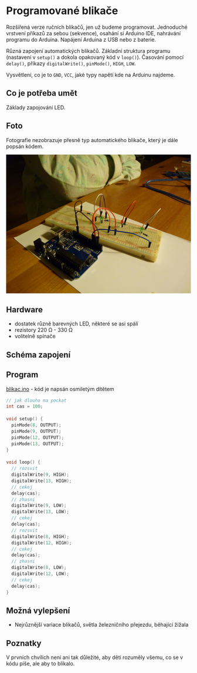 # Programované  blikače
Rozšířená verze ručních blikačů, jen už budeme programovat. Jednoduché vrstvení příkazů za sebou (sekvence), osahání si Arduino IDE, nahrávání programu do Arduina. Napájení Arduina z USB nebo z baterie.

Různá zapojení automatických blikačů. Základní struktura programu (nastavení v `setup()` a dokola opakovaný kód v `loop()`). Časování pomocí `delay()`, příkazy `digitalWrite()`, `pinMode()`, `HIGH`, `LOW`.

Vysvětlení, co je to `GND`, `VCC`, jaké typy napětí kde na Arduinu najdeme.

## Co je potřeba umět
Základy zapojování LED.
## Foto
Fotografie nezobrazuje přesně typ automatického blikače, který je dále popsán kódem.

![](P1360301.JPG)

## Hardware
* dostatek různě barevných LED, některé se asi spálí
* rezistory 220&nbsp;Ω - 330&nbsp;Ω
* volitelně spínače
## Schéma zapojení

## Program
[blikac.ino](blikac.ino) - kód je napsán osmiletým dítětem
``` c++
// jak dlouho ma pockat
int cas = 100;

void setup() {
  pinMode(8, OUTPUT);
  pinMode(9, OUTPUT);
  pinMode(12, OUTPUT);
  pinMode(13, OUTPUT);
}

void loop() {
  // rozsvit
  digitalWrite(9, HIGH);
  digitalWrite(13, HIGH);
  // cekej
  delay(cas);
  // zhasni
  digitalWrite(9, LOW);
  digitalWrite(13, LOW);
  // cekej
  delay(cas);
  // rozsvit
  digitalWrite(8, HIGH);
  digitalWrite(12, HIGH);
  // cekej
  delay(cas);
  // zhasni
  digitalWrite(8, LOW);
  digitalWrite(12, LOW);
  // cekej
  delay(cas);
}
```

## Možná vylepšení
* Nejrůznější variace blikačů, světla železničního přejezdu, běhající žížala

## Poznatky
V prvních chvílích není ani tak důležité, aby děti rozuměly všemu, co se v kódu píše, ale aby to blikalo.